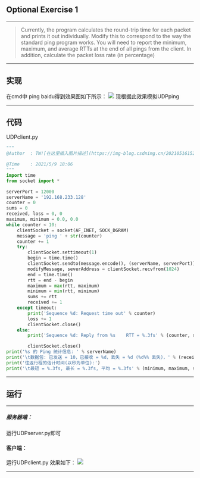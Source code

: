 ﻿## Optional Exercise 1
---

>Currently, the program calculates the round-trip time for each packet and prints it out individually. 
Modify this to correspond to the way the standard ping program works. You will need to report 
the minimum, maximum, and average RTTs at the end of all pings from the client. In addition, 
calculate the packet loss rate (in percentage)

 

---


## 实现
在cmd中 ping baidu得到效果图如下所示：
![](https://img-blog.csdnimg.cn/20210516152536874.png?x-oss-process=image/watermark,type_ZmFuZ3poZW5naGVpdGk,shadow_10,text_aHR0cHM6Ly9ibG9nLmNzZG4ubmV0L3dlaXhpbl80NjY2MjMxOA==,size_16,color_FFFFFF,t_70)
现根据此效果模拟UDPping

---


## 代码
UDPclient.py

```python
"""
@Author  : TW![在这里插入图片描述](https://img-blog.csdnimg.cn/20210516152359179.png?x-oss-process=image/watermark,type_ZmFuZ3poZW5naGVpdGk,shadow_10,text_aHR0cHM6Ly9ibG9nLmNzZG4ubmV0L3dlaXhpbl80NjY2MjMxOA==,size_16,color_FFFFFF,t_70)

@Time    : 2021/5/9 18:06
"""
import time
from socket import *

serverPort = 12000
serverName = '192.168.233.128'
counter = 0
sums = 0
received, loss = 0, 0
maximum, minimum = 0.0, 0.0
while counter < 10:
    clientSocket = socket(AF_INET, SOCK_DGRAM)
    message = 'ping ' + str(counter)
    counter += 1
    try:
        clientSocket.settimeout(1)
        begin = time.time()
        clientSocket.sendto(message.encode(), (serverName, serverPort))
        modifyMessage, severAddress = clientSocket.recvfrom(1024)
        end = time.time()
        rtt = end - begin
        maximum = max(rtt, maximum)
        minimum = min(rtt, minimum)
        sums += rtt
        received += 1
    except timeout:
        print('Sequence %d: Request time out' % counter)
        loss += 1
        clientSocket.close()
    else:
        print('Sequence %d: Reply from %s    RTT = %.3fs' % (counter, serverName, rtt))

        clientSocket.close()
print('%s 的 Ping 统计信息: ' % serverName)
print('\t数据包: 已发送 = 10，已接收 = %d，丢失 = %d (%d%% 丢失)，' % (received, loss, loss / 10 * 100))
print('往返行程的估计时间(以秒为单位):')
print('\t最短 = %.3fs, 最长 = %.3fs, 平均 = %.3fs' % (minimum, maximum, sums / received))

```

---



## 运行
---
##### 服务器端：
运行UDPserver.py即可
#### 客户端：
运行UDPclient.py
效果如下：
![](https://img-blog.csdnimg.cn/20210516152409958.png?x-oss-process=image/watermark,type_ZmFuZ3poZW5naGVpdGk,shadow_10,text_aHR0cHM6Ly9ibG9nLmNzZG4ubmV0L3dlaXhpbl80NjY2MjMxOA==,size_16,color_FFFFFF,t_70)


---

